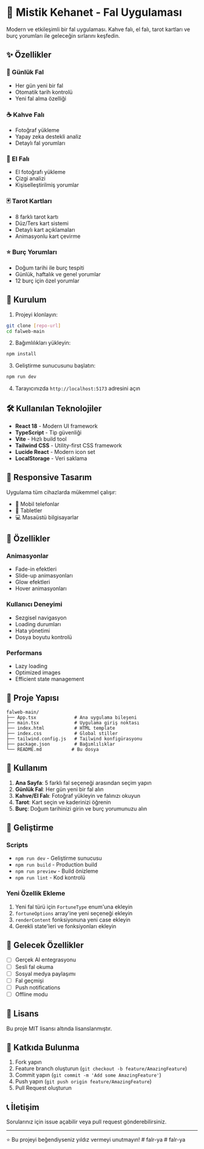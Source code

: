# 🌟 Mistik Kehanet - Fal Uygulaması

Modern ve etkileşimli bir fal uygulaması. Kahve falı, el falı, tarot kartları ve burç yorumları ile geleceğin sırlarını keşfedin.

## ✨ Özellikler

### 🔮 Günlük Fal
- Her gün yeni bir fal
- Otomatik tarih kontrolü
- Yeni fal alma özelliği

### ☕ Kahve Falı
- Fotoğraf yükleme
- Yapay zeka destekli analiz
- Detaylı fal yorumları

### 🤲 El Falı
- El fotoğrafı yükleme
- Çizgi analizi
- Kişiselleştirilmiş yorumlar

### 🃏 Tarot Kartları
- 8 farklı tarot kartı
- Düz/Ters kart sistemi
- Detaylı kart açıklamaları
- Animasyonlu kart çevirme

### ⭐ Burç Yorumları
- Doğum tarihi ile burç tespiti
- Günlük, haftalık ve genel yorumlar
- 12 burç için özel yorumlar

## 🚀 Kurulum

1. Projeyi klonlayın:
```bash
git clone [repo-url]
cd falweb-main
```

2. Bağımlılıkları yükleyin:
```bash
npm install
```

3. Geliştirme sunucusunu başlatın:
```bash
npm run dev
```

4. Tarayıcınızda `http://localhost:5173` adresini açın

## 🛠️ Kullanılan Teknolojiler

- **React 18** - Modern UI framework
- **TypeScript** - Tip güvenliği
- **Vite** - Hızlı build tool
- **Tailwind CSS** - Utility-first CSS framework
- **Lucide React** - Modern icon set
- **LocalStorage** - Veri saklama

## 📱 Responsive Tasarım

Uygulama tüm cihazlarda mükemmel çalışır:
- 📱 Mobil telefonlar
- 📱 Tabletler
- 💻 Masaüstü bilgisayarlar

## 🎨 Özellikler

### Animasyonlar
- Fade-in efektleri
- Slide-up animasyonları
- Glow efektleri
- Hover animasyonları

### Kullanıcı Deneyimi
- Sezgisel navigasyon
- Loading durumları
- Hata yönetimi
- Dosya boyutu kontrolü

### Performans
- Lazy loading
- Optimized images
- Efficient state management

## 📁 Proje Yapısı

```
falweb-main/
├── App.tsx              # Ana uygulama bileşeni
├── main.tsx             # Uygulama giriş noktası
├── index.html           # HTML template
├── index.css            # Global stiller
├── tailwind.config.js   # Tailwind konfigürasyonu
├── package.json         # Bağımlılıklar
└── README.md           # Bu dosya
```

## 🎯 Kullanım

1. **Ana Sayfa**: 5 farklı fal seçeneği arasından seçim yapın
2. **Günlük Fal**: Her gün yeni bir fal alın
3. **Kahve/El Falı**: Fotoğraf yükleyin ve falınızı okuyun
4. **Tarot**: Kart seçin ve kaderinizi öğrenin
5. **Burç**: Doğum tarihinizi girin ve burç yorumunuzu alın

## 🔧 Geliştirme

### Scripts
- `npm run dev` - Geliştirme sunucusu
- `npm run build` - Production build
- `npm run preview` - Build önizleme
- `npm run lint` - Kod kontrolü

### Yeni Özellik Ekleme
1. Yeni fal türü için `FortuneType` enum'una ekleyin
2. `fortuneOptions` array'ine yeni seçeneği ekleyin
3. `renderContent` fonksiyonuna yeni case ekleyin
4. Gerekli state'leri ve fonksiyonları ekleyin

## 🌟 Gelecek Özellikler

- [ ] Gerçek AI entegrasyonu
- [ ] Sesli fal okuma
- [ ] Sosyal medya paylaşımı
- [ ] Fal geçmişi
- [ ] Push notifications
- [ ] Offline modu

## 📄 Lisans

Bu proje MIT lisansı altında lisanslanmıştır.

## 🤝 Katkıda Bulunma

1. Fork yapın
2. Feature branch oluşturun (`git checkout -b feature/AmazingFeature`)
3. Commit yapın (`git commit -m 'Add some AmazingFeature'`)
4. Push yapın (`git push origin feature/AmazingFeature`)
5. Pull Request oluşturun

## 📞 İletişim

Sorularınız için issue açabilir veya pull request gönderebilirsiniz.

---

⭐ Bu projeyi beğendiyseniz yıldız vermeyi unutmayın! #   f a l r - y a  
 #   f a l r - y a  
 